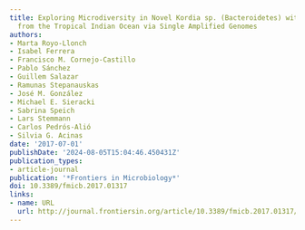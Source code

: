 ```yaml
---
title: Exploring Microdiversity in Novel Kordia sp. (Bacteroidetes) with Proteorhodopsin
  from the Tropical Indian Ocean via Single Amplified Genomes
authors:
- Marta Royo-Llonch
- Isabel Ferrera
- Francisco M. Cornejo-Castillo
- Pablo Sánchez
- Guillem Salazar
- Ramunas Stepanauskas
- José M. González
- Michael E. Sieracki
- Sabrina Speich
- Lars Stemmann
- Carlos Pedrós-Alió
- Silvia G. Acinas
date: '2017-07-01'
publishDate: '2024-08-05T15:04:46.450431Z'
publication_types:
- article-journal
publication: '*Frontiers in Microbiology*'
doi: 10.3389/fmicb.2017.01317
links:
- name: URL
  url: http://journal.frontiersin.org/article/10.3389/fmicb.2017.01317/full
---
```

